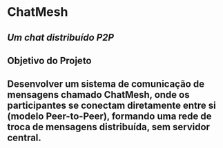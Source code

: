 # ChatMesh

*Um chat distribuído P2P*
---

## Objetivo do Projeto

Desenvolver um sistema de comunicação de mensagens chamado ChatMesh, onde os participantes se conectam diretamente entre si (modelo Peer-to-Peer), formando uma rede de troca de mensagens distribuída, sem servidor central.
---
